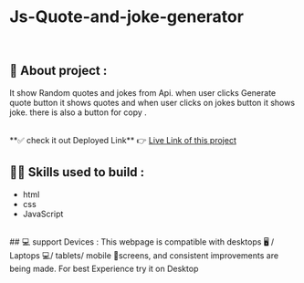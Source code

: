 # Js-Quote-and-joke-generator

<br/>

## 📌 About  project :
It show Random quotes and jokes from Api. when user clicks Generate quote button it shows quotes and when user clicks on jokes button it shows joke.
there  is also a button for copy .

<br />
**✅ check it out Deployed Link**  👉 <a href="https://random-quotes-and-jokes-generator.netlify.app/" target="_blank">Live Link of this project</a>
<br />

## 👨‍💻 Skills used to build :
- html
- css
- JavaScript

<br />
## 💻 support Devices :
This webpage is compatible with desktops 🖥️ / Laptops 💻/ tablets/ mobile 📱screens, and consistent improvements are being made.
For best Experience try it on Desktop




